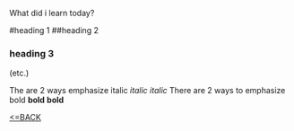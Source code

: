 What did i learn today?

#heading 1
##heading 2 
### heading 3
(etc.)

The are 2 ways emphasize italic _italic_ *italic*
There are 2 ways to emphasize bold __bold__ **bold**

[<=BACK](README.md)
